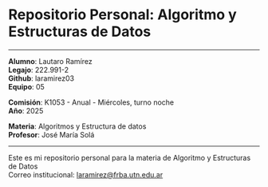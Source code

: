 # Repositorio Personal: Algoritmo y Estructuras de Datos

---

**Alumno**: Lautaro Ramírez<br>
**Legajo**: 222.991-2<br>
**Github**: laramirez03<br>
**Equipo**: 05<br>

**Comisión**: K1053 - Anual - Miércoles, turno noche<br>
**Año**: 2025<br>

**Materia**: Algoritmos y Estructura de datos<br>
**Profesor**: José María Solá<br>

---

Este es mi repositorio personal para la materia de Algoritmo y Estructuras de Datos<br>
Correo institucional: laramirez@frba.utn.edu.ar
